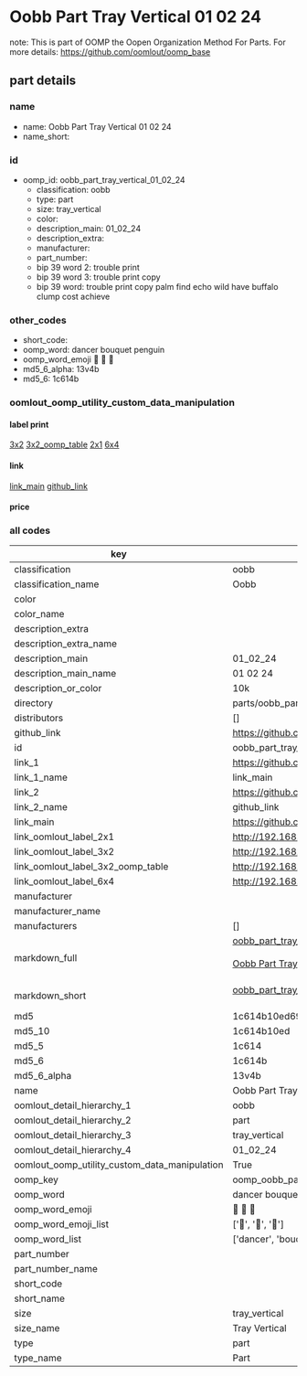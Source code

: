 # Oobb Part Tray Vertical 01 02 24  

note: This is part of OOMP the Oopen Organization Method For Parts. For more details: https://github.com/oomlout/oomp_base

##  part details





### name
* name: Oobb Part Tray Vertical 01 02 24
* name_short: 
### id
* oomp_id: oobb_part_tray_vertical_01_02_24
  * classification: oobb
  * type: part
  * size: tray_vertical
  * color: 
  * description_main: 01_02_24
  * description_extra: 
  * manufacturer: 
  * part_number: 
  * bip 39 word 2: trouble print
  * bip 39 word 3: trouble print copy
  * bip 39 word: trouble print copy palm find echo wild have buffalo clump cost achieve

### other_codes
* short_code: 
* oomp_word: dancer bouquet penguin
* oomp_word_emoji :dancer: :bouquet: :penguin:
* md5_6_alpha: 13v4b
* md5_6: 1c614b






### oomlout_oomp_utility_custom_data_manipulation
#### label print
[3x2](http://192.168.1.245:1112/?label=oomp%2013v4b)
[3x2_oomp_table](http://192.168.1.107:1112/?label=oomp%2013v4b)
[2x1](http://192.168.1.242:1112/?label=oomp%2013v4b)
[6x4](http://192.168.1.55:1112/?label=oomp%2013v4b)    

#### link

[link_main](https://github.com/oomlout/oomlout_oomp_current_version_messy/tree/main/parts/oobb_part_tray_vertical_01_02_24) [github_link](https://github.com/oomlout/oomlout_oomp_part_src/tree/main/parts/oobb_part_tray_vertical_01_02_24)                             

#### price







### all codes 
| key | value |  
| --- | --- |  
| classification | oobb |  
| classification_name | Oobb |  
| color |  |  
| color_name |  |  
| description_extra |  |  
| description_extra_name |  |  
| description_main | 01_02_24 |  
| description_main_name | 01 02 24 |  
| description_or_color | 10k |  
| directory | parts/oobb_part_tray_vertical_01_02_24 |  
| distributors | [] |  
| github_link | https://github.com/oomlout/oomlout_oomp_part_src/tree/main/parts/oobb_part_tray_vertical_01_02_24 |  
| id | oobb_part_tray_vertical_01_02_24 |  
| link_1 | https://github.com/oomlout/oomlout_oomp_current_version_messy/tree/main/parts/oobb_part_tray_vertical_01_02_24 |  
| link_1_name | link_main |  
| link_2 | https://github.com/oomlout/oomlout_oomp_part_src/tree/main/parts/oobb_part_tray_vertical_01_02_24 |  
| link_2_name | github_link |  
| link_main | https://github.com/oomlout/oomlout_oomp_current_version_messy/tree/main/parts/oobb_part_tray_vertical_01_02_24 |  
| link_oomlout_label_2x1 | http://192.168.1.242:1112/?label=oomp%2013v4b |  
| link_oomlout_label_3x2 | http://192.168.1.245:1112/?label=oomp%2013v4b |  
| link_oomlout_label_3x2_oomp_table | http://192.168.1.107:1112/?label=oomp%2013v4b |  
| link_oomlout_label_6x4 | http://192.168.1.55:1112/?label=oomp%2013v4b |  
| manufacturer |  |  
| manufacturer_name |  |  
| manufacturers | [] |  
| markdown_full | [oobb_part_tray_vertical_01_02_24](https://github.com/oomlout/oomlout_oomp_current_version_messy/tree/main/parts/oobb_part_tray_vertical_01_02_24)<br>[](https://github.com/oomlout/oomlout_oomp_current_version_messy/tree/main/parts/oobb_part_tray_vertical_01_02_24)<br>[Oobb Part Tray Vertical 01 02 24](https://github.com/oomlout/oomlout_oomp_current_version_messy/tree/main/parts/oobb_part_tray_vertical_01_02_24)<br><br> |  
| markdown_short | [oobb_part_tray_vertical_01_02_24](https://github.com/oomlout/oomlout_oomp_current_version_messy/tree/main/parts/oobb_part_tray_vertical_01_02_24)<br><br> |  
| md5 | 1c614b10ed69bf6117ab59f4602ab748 |  
| md5_10 | 1c614b10ed |  
| md5_5 | 1c614 |  
| md5_6 | 1c614b |  
| md5_6_alpha | 13v4b |  
| name | Oobb Part Tray Vertical 01 02 24 |  
| oomlout_detail_hierarchy_1 | oobb |  
| oomlout_detail_hierarchy_2 | part |  
| oomlout_detail_hierarchy_3 | tray_vertical |  
| oomlout_detail_hierarchy_4 | 01_02_24 |  
| oomlout_oomp_utility_custom_data_manipulation | True |  
| oomp_key | oomp_oobb_part_tray_vertical_01_02_24 |  
| oomp_word | dancer bouquet penguin |  
| oomp_word_emoji | :dancer: :bouquet: :penguin: |  
| oomp_word_emoji_list | [':dancer:', ':bouquet:', ':penguin:'] |  
| oomp_word_list | ['dancer', 'bouquet', 'penguin'] |  
| part_number |  |  
| part_number_name |  |  
| short_code |  |  
| short_name |  |  
| size | tray_vertical |  
| size_name | Tray Vertical |  
| type | part |  
| type_name | Part |  
